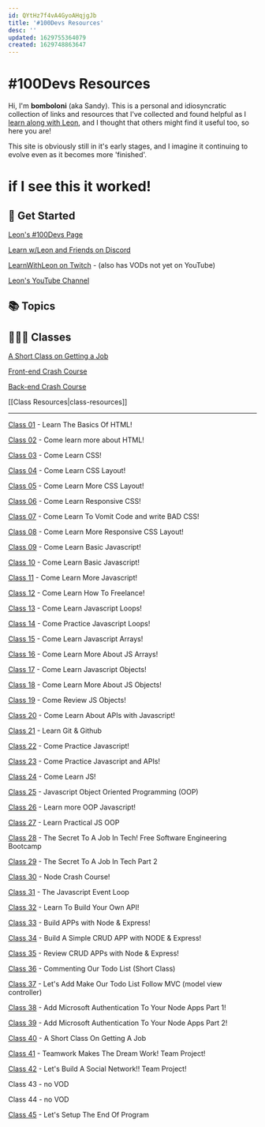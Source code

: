 ```yaml
---
id: QYtHz7f4vA4GyoAHqjgJb
title: '#100Devs Resources'
desc: ''
updated: 1629755364079
created: 1629748863647
---
```


# #100Devs Resources

Hi, I'm **bomboloni** (aka Sandy). This is a personal and idiosyncratic collection of links and resources that I've collected and found helpful as I [learn along with Leon](https://leonnoel.com/100devs/), and I thought that others might find it useful too, so here you are!

This site is obviously still in it's early stages, and I imagine it continuing to evolve even as it becomes more 'finished'.

# if I see this it worked!

## 🚀 Get Started

[Leon's #100Devs Page](https://leonnoel.com/100devs/)

[Learn w/Leon and Friends on Discord](https://leonnoel.com/discord)

[LearnWithLeon on Twitch](https://www.twitch.tv/learnwithleon) - (also has VODs not yet on YouTube)

[Leon's YouTube Channel](https://www.youtube.com/channel/UCGiRSHBdWuCgjgmPPz_13xw)

## 📚 Topics

## 🧑🏽‍💻 Classes

[A Short Class on Getting a Job](https://www.youtube.com/watch?v=x3-O-Ond9AI)

[Front-end Crash Course](https://www.youtube.com/watch?v=eAe4GmiUm2I)

[Back-end Crash Course](https://www.youtube.com/watch?v=U8UnY9R9R0E)

[[Class Resources|class-resources]]

---

[Class 01](https://youtu.be/YRemMgGfbKg) - Learn The Basics Of HTML!

[Class 02](https://youtu.be/N2VlXVZJIcY) - Come learn more about HTML!

[Class 03](https://youtu.be/h3wVQJ6SNfY) - Come Learn CSS!

[Class 04](https://youtu.be/xTNCtSRz6No) - Come Learn CSS Layout!

[Class 05](https://youtu.be/P3c3ZPNAen8) - Come Learn More CSS Layout!

[Class 06](https://youtu.be/8A9OefW7dSk) - Come Learn Responsive CSS!

[Class 07](https://youtu.be/V9MtaqT8Q_A) - Come Learn To Vomit Code and write BAD CSS!

[Class 08](https://youtu.be/SV1eSbAWfWQ) - Come Learn More Responsive CSS Layout!

[Class 09](https://youtu.be/22iEEZ8FSNM) - Come Learn Basic Javascript!

[Class 10](https://youtu.be/cv8ZunU-zeU) - Come Learn Basic Javascript!

[Class 11](https://youtu.be/6tyqwLnfjNs) - Come Learn More Javascript!

[Class 12](https://youtu.be/LRPLnNLXG5o) - Come Learn How To Freelance!

[Class 13](https://youtu.be/5-OEtJFbcXQ) - Come Learn Javascript Loops!

[Class 14](https://youtu.be/7BIbHmeZBxg) - Come Practice Javascript Loops!

[Class 15](https://youtu.be/GzYiUnRhfGQ) - Come Learn Javascript Arrays!

[Class 16](https://youtu.be/p1sCXKeiA1Q) - Come Learn More About JS Arrays!

[Class 17](https://youtu.be/ySLwyeaKPvQ) - Come Learn Javascript Objects!

[Class 18](https://youtu.be/ekWRltHr_L8) - Come Learn More About JS Objects!

[Class 19](https://youtu.be/oEdb5wmmAwk) - Come Review JS Objects!

[Class 20](https://youtu.be/LJHIfPOboEE) - Come Learn About APIs with Javascript!

[Class 21](https://youtu.be/ljdyXldzBKA) - Learn Git & Github

[Class 22](https://youtu.be/yEfvsafFVXQ) - Come Practice Javascript!

[Class 23](https://youtu.be/Iq3ipsUAfzE) - Come Practice Javascript and APIs!

[Class 24](https://youtu.be/6bXPGp1uWxc) - Come Learn JS!

[Class 25](https://youtu.be/pfYEqzU4ejk) - Javascript Object Oriented Programming (OOP)

[Class 26](https://youtu.be/UbY5ni9BkM0) - Learn more OOP Javascript!

[Class 27](https://youtu.be/9OJ9WL8qxZo) - Learn Practical JS OOP

[Class 28](https://youtu.be/urjSM4lE6GQ) - The Secret To A Job In Tech! Free Software Engineering Bootcamp

[Class 29](https://youtu.be/a01qCnUY5Xg) - The Secret To A Job In Tech Part 2

[Class 30](https://youtu.be/xficb-1GyQY) - Node Crash Course!

[Class 31](https://youtu.be/9OlDaCYCM8I) - The Javascript Event Loop

[Class 32](https://youtu.be/46LPXys5vYE) - Learn To Build Your Own API!

[Class 33](https://youtu.be/pjxJTWdVh-M) - Build APPs with Node & Express!

[Class 34](https://youtu.be/pPZ2HhUUuwI) - Build A Simple CRUD APP with NODE & Express!

[Class 35](https://youtu.be/2vd7v7NhMVU) - Review CRUD APPs with Node & Express!

[Class 36](https://youtu.be/Aanqdky2JXY) - Commenting Our Todo List (Short Class)

[Class 37](https://youtu.be/rz6OCYwMWiM) - Let's Add Make Our Todo List Follow MVC (model view controller)

[Class 38](https://youtu.be/x0cs-5t84zU) - Add Microsoft Authentication To Your Node Apps Part 1!

[Class 39](https://youtu.be/QmXXPB_q7QA) - Add Microsoft Authentication To Your Node Apps Part 2!

[Class 40](https://youtu.be/x3-O-Ond9AI) - A Short Class On Getting A Job

[Class 41](https://youtu.be/s2s9SaCLYHk) - Teamwork Makes The Dream Work! Team Project!

[Class 42](https://youtu.be/TEIf-OW_PZw) - Let's Build A Social Network!! Team Project!

Class 43 - no VOD

Class 44 - no VOD

[Class 45](https://youtu.be/WY5MQtAym5w) - Let's Setup The End Of Program
